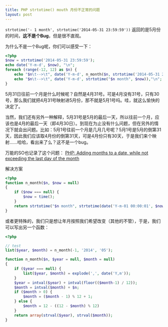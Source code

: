 ```yaml
---
title: PHP strtotime() mouth 月份不正常的问题
layout: post
---
```


`strtotime('- 1 month', strtotime('2014-05-31 23:59:59'))`
返回的是5月份的时间，**这不是个Bug**，但是很不直观。

为什么不是一个Bug呢，你们可以感受一下：

```php
<?php
$now = strtotime('2014-05-31 23:59:59');
echo date('Y-m-d', $now), "\n";
foreach (range(-12, 12) as $n) {
    echo "$n\t-->\t", date('Y-m-d', n_month($n, strtotime('2014-05-31 23:59:59'))),"\n";
    echo "$n\t-->\t", date('Y-m-d', strtotime("$n month", $now)),"\n";
}
```

5月31日往前一个月是什么时候呢？自然是4月31号。可是4月没有31号，只有30号，那么我们就把4月31号映射进5月份，那不就是5月1号吗。哇，就这么愉快的决定了。

当然，我们还有另外一种解释，5月31号是5月的最后一天，所以往前一个月，应该也是4月的最后一天（即4月30日）。到现在为止没有什么问题，但在另外的情况下就会出问题。比如：5月1号往前一个月是几月几号呢？5月1号是5月的倒第31天，因此我们应该取4月份的倒第31天，可是4月份只有30天，于是我们来个映射……哈哈，看出来了么？这不是一个bug。

万能的SO也记录了这个问题：
[PHP: Adding months to a date, while not exceeding the last day of the month](http://stackoverflow.com/questions/5760262/php-adding-months-to-a-date-while-not-exceeding-the-last-day-of-the-month)

解决方案

```php
<?php
function n_month($n, $now = null)
{
    if ($now === null) {
        $now = time();
    }
    return strtotime("$n month", strtotime(date('Y-m-01 00:00:01', $now)));
}
```

或者更特殊的，我们只是想让年月按照我们希望改变（其他的不管），于是，我们可以写出另一个函数：

```php
<?php

// test
list($year, $month) = n_month(-1, '2014', '05');

function n_month($n, $year = null, $month = null)
{
    if ($year === null) {
        list($year, $month) = explode(',', date('Y,m'));
    }
    $year = intval($year) + intval(floor(($month-1) / 12));
    $month = intval($month) + $n;
    if ($month > 0) {
        $month = ($month - 1) % 12 + 1;
    } else {
        $month = 12 - ((12 - $month) % 12)
    }
    return array(strval($year), strval($month));
}
```
